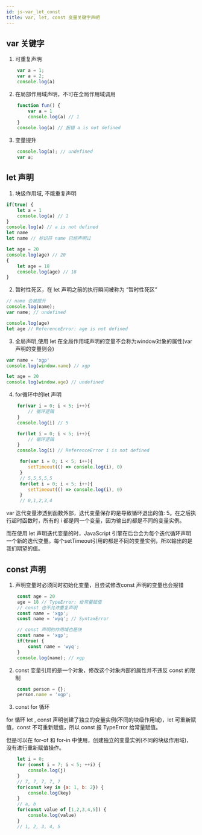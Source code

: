 ```yaml
---
id: js-var_let_const
title: var, let, const 变量关键字声明
---
```


## var 关键字

1. 可重复声明
``` javascript
    var a = 1;
    var a = 2;
    console.log(a)
```

2. 在局部作用域声明，不可在全局作用域调用
```javascript
    function fun() {
        var a = 1
        console.log(a) // 1
    }
    console.log(a) // 报错 a is not defined
```

3. 变量提升
``` javascript
    console.log(a); // undefined
    var a;
```

## let 声明

1. 块级作用域, 不能重复声明
``` javascript
if(true) {
    let a = 1
    console.log(a) // 1
}
console.log(a) // a is not defined
let name
let name // 标识符 name 已经声明过

let age = 20
console.log(age) // 20
{
    let age = 18
    console.log(age) // 18
}
```
2. 暂时性死区，在 let 声明之前的执行瞬间被称为 “暂时性死区”
``` javascript
// name 会被提升
console.log(name);
var name; // undefined

console.log(age)
let age // ReferenceError: age is not defined
```
3. 全局声明,使用 let 在全局作用域声明的变量不会称为window对象的属性(var 声明的变量则会)
```javascript
var name = 'xgp'
console.log(window.name) // xgp

let age = 20
console.log(window.age) // undefined 
```
4. for循环中的let 声明
``` javascript
    for(var i = 0; i < 5; i++){
        // 循环逻辑
    }
    console.log(i) // 5

    for(let i = 0; i < 5; i++){
        // 循环逻辑
    }
    console.log(i) // ReferenceError i is not defined

     for(var i = 0; i < 5; i++){
        setTimeout(() => console.log(i), 0)
     } 
     // 5,5,5,5,5
     for(let i = 0; i < 5; i++){
        setTimeout(() => console.log(i), 0)
     } 
     // 0,1,2,3,4
```
var 迭代变量渗透到函数外部，迭代变量保存的是导致循环退出的值: 5。在之后执行超时函数时，所有的 i 都是同一个变量，因为输出的都是不同的变量实例。

而在使用 let 声明迭代变量的时，JavaScript 引擎在后台会为每个迭代循环声明一个新的迭代变量。每个setTimeout引用的都是不同的变量实例，所以输出的是我们期望的值。

## const 声明

1. 声明变量时必须同时初始化变量，且尝试修改const 声明的变量也会报错
``` javascript
    const age = 20
    age = 18 // TypeError: 给常量赋值
    // const 也不允许重复声明
    const name = 'xgp';
    const name = 'wyq'; // SyntaxError

    // const 声明的作用域也是块
    const name = 'xgp';
    if(true) {
        const name = 'wyq';
    }
    console.log(name); // xgp
```
2. const 变量引用的是一个对象，修改这个对象内部的属性并不违反 const 的限制

``` javascript
    const person = {};
    person.name = 'xgp'; 
```

3. const for 循环

for 循环 let , const 声明创建了独立的变量实例(不同的块级作用域)，let 可重新赋值，const 不可重新赋值，所以 const 报 TypeError 给常量赋值。

但是可以在 for-of 和 for-in 中使用，创建独立的变量实例(不同的块级作用域)，没有进行重新赋值操作。
``` javascript
    let i = 0;
    for (const i = 7; i < 5; ++i) {
        console.log(j)
    }
    // 7, 7, 7, 7, 7
    for(const key in {a: 1, b: 2}) {
        console.log(key)
    }
    // a, b
    for(const value of [1,2,3,4,5]) {
        console.log(value)
    }
    // 1, 2, 3, 4, 5
```